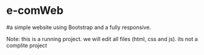 # e-comWeb
#a simple website using Bootstrap and a fully responsive.

Note: this is a running project. we will edit all files (html, css and js). its not a complite project
